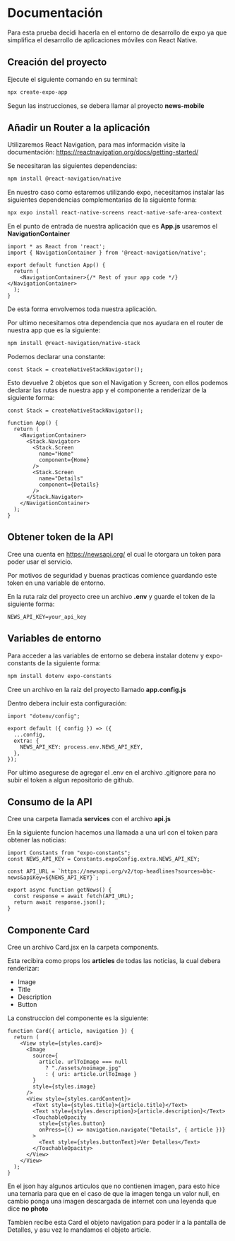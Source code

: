 # Documentación

Para esta prueba decidi hacerla en el entorno de desarrollo de expo ya que simplifica el desarrollo de aplicaciones móviles con React Native.

## Creación del proyecto

Ejecute el siguiente comando en su terminal:

```bash
npx create-expo-app
```

Segun las instrucciones, se debera llamar al proyecto <strong>news-mobile</strong>

## Añadir un Router a la aplicación

Utilizaremos React Navigation, para mas información visite la documentación: https://reactnavigation.org/docs/getting-started/

Se necesitaran las siguientes dependencias:

```bash
npm install @react-navigation/native
```

En nuestro caso como estaremos utilizando expo, necesitamos instalar las siguientes dependencias complementarias de la siguiente forma:

```bash
npx expo install react-native-screens react-native-safe-area-context
```

En el punto de entrada de nuestra aplicación que es <strong>App.js</strong> usaremos el <strong>NavigationContainer</strong>

```react
import * as React from 'react';
import { NavigationContainer } from '@react-navigation/native';

export default function App() {
  return (
    <NavigationContainer>{/* Rest of your app code */}</NavigationContainer>
  );
}
```

De esta forma envolvemos toda nuestra aplicación.

Por ultimo necesitamos otra dependencia que nos ayudara en el router de nuestra app que es la siguiente:

```bash
npm install @react-navigation/native-stack
```

Podemos declarar una constante:

```code
const Stack = createNativeStackNavigator();
```

Esto devuelve 2 objetos que son el Navigation y Screen, con ellos podemos declarar las rutas de nuestra app y el componente a renderizar de la siguiente forma:

```code
const Stack = createNativeStackNavigator();

function App() {
  return (
    <NavigationContainer>
      <Stack.Navigator>
        <Stack.Screen
          name="Home"
          component={Home}
        />
        <Stack.Screen
          name="Details"
          component={Details}
        />
      </Stack.Navigator>
    </NavigationContainer>
  );
}
```

## Obtener token de la API

Cree una cuenta en https://newsapi.org/ el cual le otorgara un token para poder usar el servicio.

Por motivos de seguridad y buenas practicas comience guardando este token en una variable de entorno.

En la ruta raiz del proyecto cree un archivo <strong>.env</strong> y guarde el token de la siguiente forma:

```code
NEWS_API_KEY=your_api_key
```

## Variables de entorno

Para acceder a las variables de entorno se debera instalar dotenv y expo-constants de la siguiente forma:

```bash
npm install dotenv expo-constants
```

Cree un archivo en la raiz del proyecto llamado <strong>app.config.js</strong>

Dentro debera incluir esta configuración:

```code
import "dotenv/config";

export default ({ config }) => ({
  ...config,
  extra: {
    NEWS_API_KEY: process.env.NEWS_API_KEY,
  },
});
```

Por ultimo asegurese de agregar el .env en el archivo .gitignore para no subir el token a algun repositorio de github.

## Consumo de la API

Cree una carpeta llamada <strong>services</strong> con el archivo <strong>api.js</strong>

En la siguiente funcion hacemos una llamada a una url con el token para obtener las noticias:

```code
import Constants from "expo-constants";
const NEWS_API_KEY = Constants.expoConfig.extra.NEWS_API_KEY;

const API_URL = `https://newsapi.org/v2/top-headlines?sources=bbc-news&apiKey=${NEWS_API_KEY}`;

export async function getNews() {
  const response = await fetch(API_URL);
  return await response.json();
}
```

## Componente Card

Cree un archivo Card.jsx en la carpeta components.

Esta recibira como props los <strong>articles</strong> de todas las noticias, la cual debera renderizar:
<ul>
  <li>Image</li>
  <li>Title</li>
  <li>Description</li>
  <li>Button</li>
</ul>

La construccion del componente es la siguiente:

```code
function Card({ article, navigation }) {
  return (
    <View style={styles.card}>
      <Image
        source={
          article. urlToImage === null
            ? "./assets/noimage.jpg"
            : { uri: article.urlToImage }
        }
        style={styles.image}
      />
      <View style={styles.cardContent}>
        <Text style={styles.title}>{article.title}</Text>
        <Text style={styles.description}>{article.description}</Text>
        <TouchableOpacity
          style={styles.button}
          onPress={() => navigation.navigate("Details", { article })}
        >
          <Text style={styles.buttonText}>Ver Detalles</Text>
        </TouchableOpacity>
      </View>
    </View>
  );
}
```

En el json hay algunos articulos que no contienen imagen, para esto hice una ternaria para que en el caso de que la imagen tenga un valor null, en cambio ponga una imagen descargada de internet con una leyenda que dice <strong>no photo</strong>

Tambien recibe esta Card el objeto navigation para poder ir a la pantalla de Detalles, y asu vez le mandamos el objeto article.